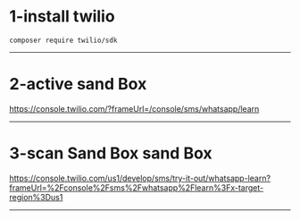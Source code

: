 # 1-install twilio
`composer require twilio/sdk`

***


# 2-active sand Box
https://console.twilio.com/?frameUrl=/console/sms/whatsapp/learn
***

# 3-scan Sand Box  sand Box
https://console.twilio.com/us1/develop/sms/try-it-out/whatsapp-learn?frameUrl=%2Fconsole%2Fsms%2Fwhatsapp%2Flearn%3Fx-target-region%3Dus1
***

